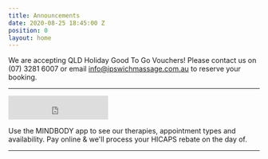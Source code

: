 ```yaml
---
title: Announcements
date: 2020-08-25 18:45:00 Z
position: 0
layout: home
---
```


We are accepting QLD Holiday Good To Go Vouchers! Please contact us on (07) 3281 6007 or email info@ipswichmassage.com.au to reserve your booking.

---------
<iframe id="getOurApp" scrolling="no" allowtransparency="true" src="https://clients.mindbodyonline.com/connect/appbutton?siteID=23881&linkSourceID=10" style="border: none; width: 200px; height: 48px;"></iframe>

Use the MINDBODY app to see our therapies, appointment types and availability. Pay online & we'll process your HICAPS rebate on the day of.

---------
